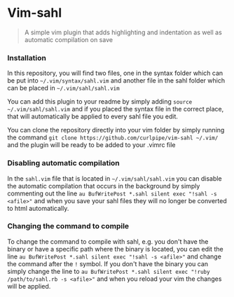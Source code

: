 # Vim-sahl
> A simple vim plugin that adds highlighting and indentation as well as automatic compilation on save

### Installation
In this repository, you will find two files, one in the syntax folder which can be put into `~/.vim/syntax/sahl.vim` and another file in the sahl folder which can be placed in `~/.vim/sahl/sahl.vim`

You can add this plugin to your readme by simply adding `source ~/.vim/sahl/sahl.vim` and if you placed the syntax file in the correct place, that will automatically be applied to every sahl file you edit.

You can clone the repository directly into your vim folder by simply running the command `git clone https://github.com/curlpipe/vim-sahl ~/.vim/` and the plugin will be ready to be added to your .vimrc file

### Disabling automatic compilation
In the `sahl.vim` file that is located in `~/.vim/sahl/sahl.vim` you can disable the automatic compilation that occurs in the background by simply commenting out the line `au BufWritePost *.sahl silent exec "!sahl -s <afile>"` and when you save your sahl files they will no longer be converted to html automatically.

### Changing the command to compile
To change the command to compile with sahl, e.g. you don't have the binary or have a specific path where the binary is located, you can edit the line `au BufWritePost *.sahl silent exec "!sahl -s <afile>"` and change the command after the `!` symbol. If you don't have the binary you can simply change the line to `au BufWritePost *.sahl silent exec "!ruby /path/to/sahl.rb -s <afile>"` and when you reload your vim the changes will be applied.
